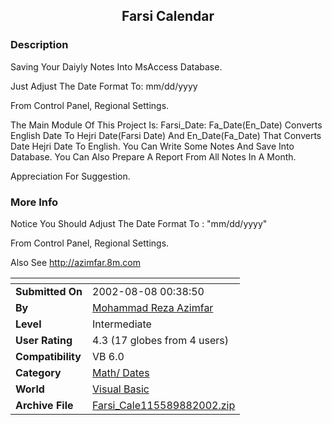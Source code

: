 ﻿<div align="center">

## Farsi Calendar


</div>

### Description

Saving Your Daiyly Notes Into MsAccess Database.

Just Adjust The Date Format To: mm/dd/yyyy

From Control Panel, Regional Settings.

The Main Module Of This Project Is: Farsi_Date: Fa_Date(En_Date) Converts English Date To Hejri Date(Farsi Date) And En_Date(Fa_Date) That Converts Date Hejri Date To English. You Can Write Some Notes And Save Into Database. You Can Also Prepare A Report From All Notes In A Month.

Appreciation For Suggestion.
 
### More Info
 
Notice You Should Adjust The Date Format To : "mm/dd/yyyy"

From Control Panel, Regional Settings.

Also See http://azimfar.8m.com


<span>             |<span>
---                |---
**Submitted On**   |2002-08-08 00:38:50
**By**             |[Mohammad Reza Azimfar](https://github.com/Planet-Source-Code/PSCIndex/blob/master/ByAuthor/mohammad-reza-azimfar.md)
**Level**          |Intermediate
**User Rating**    |4.3 (17 globes from 4 users)
**Compatibility**  |VB 6\.0
**Category**       |[Math/ Dates](https://github.com/Planet-Source-Code/PSCIndex/blob/master/ByCategory/math-dates__1-37.md)
**World**          |[Visual Basic](https://github.com/Planet-Source-Code/PSCIndex/blob/master/ByWorld/visual-basic.md)
**Archive File**   |[Farsi\_Cale115589882002\.zip](https://github.com/Planet-Source-Code/mohammad-reza-azimfar-farsi-calendar__1-37724/archive/master.zip)








